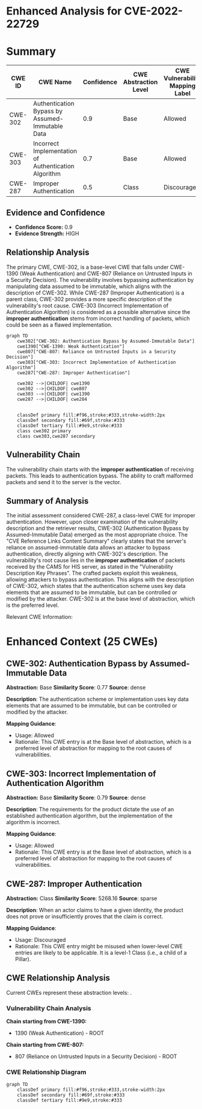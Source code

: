 # Enhanced Analysis for CVE-2022-22729

# Summary
| CWE ID | CWE Name | Confidence | CWE Abstraction Level | CWE Vulnerability Mapping Label | CWE-Vulnerability Mapping Notes |
|---|---|---|---|---|---|
| CWE-302 | Authentication Bypass by Assumed-Immutable Data | 0.9 | Base | Allowed | Primary CWE |
| CWE-303 | Incorrect Implementation of Authentication Algorithm | 0.7 | Base | Allowed | Secondary Candidate |
| CWE-287 | Improper Authentication | 0.5 | Class | Discouraged | Secondary Candidate |

## Evidence and Confidence

*   **Confidence Score:** 0.9
*   **Evidence Strength:** HIGH

## Relationship Analysis
The primary CWE, CWE-302, is a base-level CWE that falls under CWE-1390 (Weak Authentication) and CWE-807 (Reliance on Untrusted Inputs in a Security Decision). The vulnerability involves bypassing authentication by manipulating data assumed to be immutable, which aligns with the description of CWE-302. While CWE-287 (Improper Authentication) is a parent class, CWE-302 provides a more specific description of the vulnerability's root cause. CWE-303 (Incorrect Implementation of Authentication Algorithm) is considered as a possible alternative since the **improper authentication** stems from incorrect handling of packets, which could be seen as a flawed implementation.

```mermaid
graph TD
    cwe302["CWE-302: Authentication Bypass by Assumed-Immutable Data"]
    cwe1390["CWE-1390: Weak Authentication"]
    cwe807["CWE-807: Reliance on Untrusted Inputs in a Security Decision"]
    cwe303["CWE-303: Incorrect Implementation of Authentication Algorithm"]
    cwe287["CWE-287: Improper Authentication"]
    
    cwe302 -->|CHILDOF| cwe1390
    cwe302 -->|CHILDOF| cwe807
    cwe303 -->|CHILDOF| cwe1390
    cwe287 -->|CHILDOF| cwe284
    

    classDef primary fill:#f96,stroke:#333,stroke-width:2px
    classDef secondary fill:#69f,stroke:#333
    classDef tertiary fill:#9e9,stroke:#333
    class cwe302 primary
    class cwe303,cwe287 secondary
```

## Vulnerability Chain
The vulnerability chain starts with the **improper authentication** of receiving packets.
This leads to authentication bypass.
The ability to craft malformed packets and send it to the server is the vector.

## Summary of Analysis
The initial assessment considered CWE-287, a class-level CWE for improper authentication. However, upon closer examination of the vulnerability description and the retriever results, CWE-302 (Authentication Bypass by Assumed-Immutable Data) emerged as the most appropriate choice. The "CVE Reference Links Content Summary" clearly states that the server's reliance on assumed-immutable data allows an attacker to bypass authentication, directly aligning with CWE-302's description.
The vulnerability's root cause lies in the **improper authentication** of packets received by the CAMS for HIS server, as stated in the "Vulnerability Description Key Phrases". The crafted packets exploit this weakness, allowing attackers to bypass authentication. This aligns with the description of CWE-302, which states that the authentication scheme uses key data elements that are assumed to be immutable, but can be controlled or modified by the attacker.
CWE-302 is at the base level of abstraction, which is the preferred level.

Relevant CWE Information:

# Enhanced Context (25 CWEs)

## CWE-302: Authentication Bypass by Assumed-Immutable Data
**Abstraction:** Base
**Similarity Score**: 0.77
**Source**: dense

**Description**:
The authentication scheme or implementation uses key data elements that are assumed to be immutable, but can be controlled or modified by the attacker.

**Mapping Guidance**:
- Usage: Allowed
- Rationale: This CWE entry is at the Base level of abstraction, which is a preferred level of abstraction for mapping to the root causes of vulnerabilities.

## CWE-303: Incorrect Implementation of Authentication Algorithm
**Abstraction:** Base
**Similarity Score**: 0.79
**Source**: dense

**Description**:
The requirements for the product dictate the use of an established authentication algorithm, but the implementation of the algorithm is incorrect.

**Mapping Guidance**:
- Usage: Allowed
- Rationale: This CWE entry is at the Base level of abstraction, which is a preferred level of abstraction for mapping to the root causes of vulnerabilities.

## CWE-287: Improper Authentication
**Abstraction:** Class
**Similarity Score**: 5268.16
**Source**: sparse

**Description**:
When an actor claims to have a given identity, the product does not prove or insufficiently proves that the claim is correct.

**Mapping Guidance**:
- Usage: Discouraged
- Rationale: This CWE entry might be misused when lower-level CWE entries are likely to be applicable. It is a level-1 Class (i.e., a child of a Pillar).


## CWE Relationship Analysis

Current CWEs represent these abstraction levels: .


### Vulnerability Chain Analysis

**Chain starting from CWE-1390:**
- 1390 (Weak Authentication) - ROOT


**Chain starting from CWE-807:**
- 807 (Reliance on Untrusted Inputs in a Security Decision) - ROOT



### CWE Relationship Diagram

```mermaid
graph TD
    classDef primary fill:#f96,stroke:#333,stroke-width:2px
    classDef secondary fill:#69f,stroke:#333
    classDef tertiary fill:#9e9,stroke:#333
```
